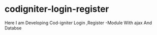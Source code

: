 # codigniter-login-register
Here I am Developing Cod-igniter Login ,Register -Module With ajax And  Databse
